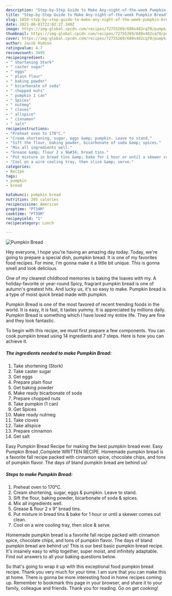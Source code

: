 ```yaml
---
description: "Step-by-Step Guide to Make Any-night-of-the-week Pumpkin Bread"
title: "Step-by-Step Guide to Make Any-night-of-the-week Pumpkin Bread"
slug: 1859-step-by-step-guide-to-make-any-night-of-the-week-pumpkin-bread
date: 2021-06-01T22:02:27.340Z
image: https://img-global.cpcdn.com/recipes/72755269/680x482cq70/pumpkin-bread-recipe-main-photo.jpg
thumbnail: https://img-global.cpcdn.com/recipes/72755269/680x482cq70/pumpkin-bread-recipe-main-photo.jpg
cover: https://img-global.cpcdn.com/recipes/72755269/680x482cq70/pumpkin-bread-recipe-main-photo.jpg
author: Jacob Hudson
ratingvalue: 4.7
reviewcount: 3495
recipeingredient:
- " shortening Stork"
- " caster sugar"
- " eggs"
- " plain flour"
- " baking powder"
- " bicarbonate of soda"
- " chopped nuts"
- " pumpkin 1 can"
- " Spices"
- " nutmeg"
- " cloves"
- " allspice"
- " cinnamon"
- " salt"
recipeinstructions:
- "Preheat oven to 170°C."
- "Cream shortening, sugar, eggs &amp; pumpkin. Leave to stand."
- "Sift the flour, baking powder, bicarbonate of soda &amp; spices."
- "Mix all ingredients well."
- "Grease &amp; flour 2 x 9&#34; bread tins."
- "Put mixture in bread tins &amp; bake for 1 hour or until a skewer comes out clean."
- "Cool on a wire cooling tray, then slice &amp; serve."
categories:
- Recipe
tags:
- pumpkin
- bread

katakunci: pumpkin bread 
nutrition: 205 calories
recipecuisine: American
preptime: "PT34M"
cooktime: "PT39M"
recipeyield: "1"
recipecategory: Lunch

---
```



![Pumpkin Bread](https://img-global.cpcdn.com/recipes/72755269/680x482cq70/pumpkin-bread-recipe-main-photo.jpg)

Hey everyone, I hope you're having an amazing day today. Today, we're going to prepare a special dish, pumpkin bread. It is one of my favorites food recipes. For mine, I'm gonna make it a little bit unique. This is gonna smell and look delicious.

One of my clearest childhood memories is baking the loaves with my. A holiday-favorite or year-round Spicy, fragrant pumpkin bread is one of autumn&#39;s greatest hits. And lucky us, it&#39;s so easy to make. Pumpkin bread is a type of moist quick bread made with pumpkin.

Pumpkin Bread is one of the most favored of recent trending foods in the world. It is easy, it is fast, it tastes yummy. It is appreciated by millions daily. Pumpkin Bread is something which I have loved my entire life. They are fine and they look fantastic.


To begin with this recipe, we must first prepare a few components. You can cook pumpkin bread using 14 ingredients and 7 steps. Here is how you can achieve it.

<!--inarticleads1-->

##### The ingredients needed to make Pumpkin Bread:

1. Take  shortening (Stork)
1. Take  caster sugar
1. Get  eggs
1. Prepare  plain flour
1. Get  baking powder
1. Make ready  bicarbonate of soda
1. Prepare  chopped nuts
1. Take  pumpkin (1 can)
1. Get  Spices
1. Make ready  nutmeg
1. Take  cloves
1. Take  allspice
1. Prepare  cinnamon
1. Get  salt


Easy Pumpkin Bread Recipe for making the best pumpkin bread ever. Easy Pumpkin Bread ,Complete WRITTEN RECIPE. Homemade pumpkin bread is a favorite fall recipe packed with cinnamon spice, chocolate chips, and tons of pumpkin flavor. The days of bland pumpkin bread are behind us! 

<!--inarticleads2-->

##### Steps to make Pumpkin Bread:

1. Preheat oven to 170°C.
1. Cream shortening, sugar, eggs &amp; pumpkin. Leave to stand.
1. Sift the flour, baking powder, bicarbonate of soda &amp; spices.
1. Mix all ingredients well.
1. Grease &amp; flour 2 x 9&#34; bread tins.
1. Put mixture in bread tins &amp; bake for 1 hour or until a skewer comes out clean.
1. Cool on a wire cooling tray, then slice &amp; serve.


Homemade pumpkin bread is a favorite fall recipe packed with cinnamon spice, chocolate chips, and tons of pumpkin flavor. The days of bland pumpkin bread are behind us! This is our best basic pumpkin bread recipe. It&#39;s insanely easy to whip together, super moist, and infinitely adaptable. Find out answers to all your baking questions below. 

So that's going to wrap it up with this exceptional food pumpkin bread recipe. Thank you very much for your time. I am sure that you can make this at home. There is gonna be more interesting food in home recipes coming up. Remember to bookmark this page in your browser, and share it to your family, colleague and friends. Thank you for reading. Go on get cooking!
